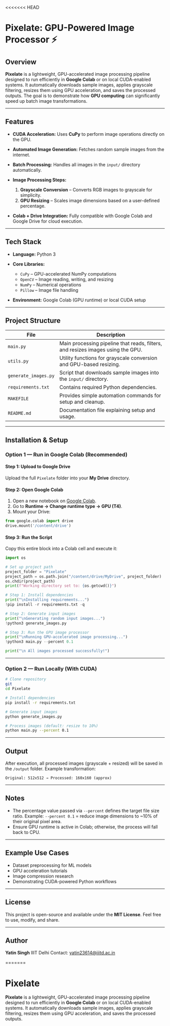 <<<<<<< HEAD
# Pixelate: GPU-Powered Image Processor ⚡

## Overview

**Pixelate** is a lightweight, GPU-accelerated image processing pipeline designed to run efficiently in **Google Colab** or on local CUDA-enabled systems. It automatically downloads sample images, applies grayscale filtering, resizes them using GPU acceleration, and saves the processed outputs. The goal is to demonstrate how **GPU computing** can significantly speed up batch image transformations.

---

## Features

* **CUDA Acceleration:** Uses **CuPy** to perform image operations directly on the GPU.
* **Automated Image Generation:** Fetches random sample images from the internet.
* **Batch Processing:** Handles all images in the `input/` directory automatically.
* **Image Processing Steps:**

  1. **Grayscale Conversion** – Converts RGB images to grayscale for simplicity.
  2. **GPU Resizing** – Scales image dimensions based on a user-defined percentage.
* **Colab + Drive Integration:** Fully compatible with Google Colab and Google Drive for cloud execution.

---

## Tech Stack

* **Language:** Python 3
* **Core Libraries:**

  * `CuPy` – GPU-accelerated NumPy computations
  * `OpenCV` – Image reading, writing, and resizing
  * `NumPy` – Numerical operations
  * `Pillow` – Image file handling
* **Environment:** Google Colab (GPU runtime) or local CUDA setup

---

## Project Structure

| File                 | Description                                                                     |
| -------------------- | ------------------------------------------------------------------------------- |
| `main.py`            | Main processing pipeline that reads, filters, and resizes images using the GPU. |
| `utils.py`           | Utility functions for grayscale conversion and GPU-based resizing.              |
| `generate_images.py` | Script that downloads sample images into the `input/` directory.                |
| `requirements.txt`   | Contains required Python dependencies.                                          |
| `MAKEFILE`           | Provides simple automation commands for setup and cleanup.                      |
| `README.md`          | Documentation file explaining setup and usage.                                  |

---

## Installation & Setup

### Option 1 — Run in Google Colab (Recommended)

#### Step 1: Upload to Google Drive

Upload the full `Pixelate` folder into your **My Drive** directory.

#### Step 2: Open Google Colab

1. Open a new notebook on [Google Colab](https://colab.research.google.com/).
2. Go to **Runtime → Change runtime type → GPU (T4)**.
3. Mount your Drive:

```python
from google.colab import drive
drive.mount('/content/drive')
```

#### Step 3: Run the Script

Copy this entire block into a Colab cell and execute it:

```python
import os

# Set up project path
project_folder = "Pixelate"
project_path = os.path.join("/content/drive/MyDrive", project_folder)
os.chdir(project_path)
print(f"Working directory set to: {os.getcwd()}")

# Step 1: Install dependencies
print("\nInstalling requirements...")
!pip install -r requirements.txt -q

# Step 2: Generate input images
print("\nGenerating random input images...")
!python3 generate_images.py

# Step 3: Run the GPU image processor
print("\nRunning GPU-accelerated image processing...")
!python3 main.py --percent 0.1

print("\n All images processed successfully!")
```

---

### Option 2 — Run Locally (With CUDA)

```bash
# Clone repository
git 
cd Pixelate

# Install dependencies
pip install -r requirements.txt

# Generate input images
python generate_images.py

# Process images (default: resize to 10%)
python main.py --percent 0.1
```

---

##  Output

After execution, all processed images (grayscale + resized) will be saved in the `/output` folder.
Example transformation:

```
Original: 512x512 → Processed: 160x160 (approx)
```

---

##  Notes

* The percentage value passed via `--percent` defines the target file size ratio.
  Example: `--percent 0.1` = reduce image dimensions to ~10% of their original pixel area.
* Ensure GPU runtime is active in Colab; otherwise, the process will fall back to CPU.

---

## Example Use Cases

* Dataset preprocessing for ML models
* GPU acceleration tutorials
* Image compression research
* Demonstrating CUDA-powered Python workflows

---

## License

This project is open-source and available under the **MIT License**.
Feel free to use, modify, and share.

---

## Author

**Yatin Singh**
IIIT Delhi 
Contact: yatin23614@iiitd.ac.in

=======
# Pixelate
**Pixelate** is a lightweight, GPU-accelerated image processing pipeline designed to run efficiently in **Google Colab** or on local CUDA-enabled systems. It automatically downloads sample images, applies grayscale filtering, resizes them using GPU acceleration, and saves the processed outputs.

